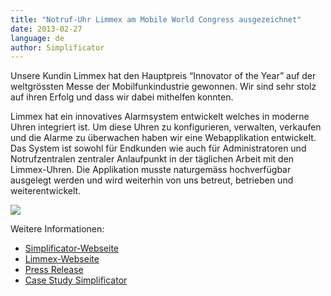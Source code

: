 ```yaml
---
title: "Notruf-Uhr Limmex am Mobile World Congress ausgezeichnet"
date: 2013-02-27
language: de
author: Simplificator
---
```


Unsere Kundin Limmex hat den Hauptpreis “Innovator of the Year” auf der weltgrössten Messe der Mobilfunkindustrie gewonnen. Wir sind sehr stolz auf ihren Erfolg und dass wir dabei mithelfen konnten.

Limmex hat ein innovatives Alarmsystem entwickelt welches in moderne Uhren integriert ist. Um diese Uhren zu konfigurieren, verwalten, verkaufen und die Alarme zu überwachen haben wir eine Webapplikation entwickelt. Das System ist sowohl für Endkunden wie auch für Administratoren und Notrufzentralen zentraler Anlaufpunkt in der täglichen Arbeit mit den Limmex-Uhren. Die Applikation musste naturgemäss hochverfügbar ausgelegt werden und wird weiterhin von uns betreut, betrieben und weiterentwickelt.

![](/images/tumblr_inline_mivpieJqGu1qz4rgp.png)

Weitere Informationen:

- [Simplificator-Webseite](http://simplificator.com/de/referenzen/limmex-hochverfuegbare-web-applikation-fuer-die-verwaltung-und-den-vertrieb-der-limmex-notruf-uhr/)
- [Limmex-Webseite](https://www.limmex.com/ch/de)
- [Press Release](http://simplificator.com/pdfs/130227_Medienmitteilung_Limmex_MWC_CH-DE.pdf)
- [Case Study Simplificator](http://simplificator.com/pdfs/2012-10-24_Limmex.pdf)
